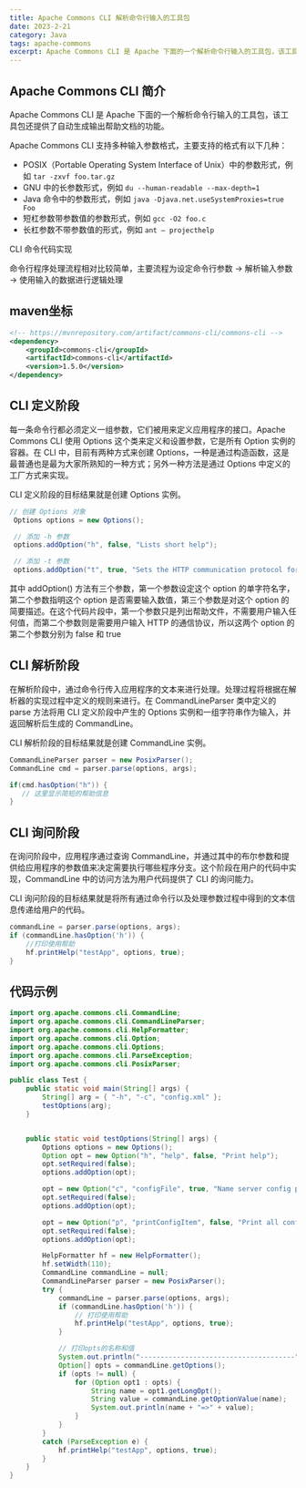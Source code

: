 ```yaml
---
title: Apache Commons CLI 解析命令行输入的工具包
date: 2023-2-21
category: Java
tags: apache-commons
excerpt: Apache Commons CLI 是 Apache 下面的一个解析命令行输入的工具包，该工具包还提供了自动生成输出帮助文档的功能。
---
```


## Apache Commons CLI 简介

Apache Commons CLI 是 Apache 下面的一个解析命令行输入的工具包，该工具包还提供了自动生成输出帮助文档的功能。

Apache Commons CLI 支持多种输入参数格式，主要支持的格式有以下几种：

- POSIX（Portable Operating System Interface of Unix）中的参数形式，例如 `tar -zxvf foo.tar.gz`
- GNU 中的长参数形式，例如 `du --human-readable --max-depth=1`
- Java 命令中的参数形式，例如 `java -Djava.net.useSystemProxies=true Foo`
- 短杠参数带参数值的参数形式，例如 `gcc -O2 foo.c`
- 长杠参数不带参数值的形式，例如 `ant – projecthelp`

CLI 命令代码实现

命令行程序处理流程相对比较简单，主要流程为设定命令行参数 -> 解析输入参数 -> 使用输入的数据进行逻辑处理
## maven坐标

```xml
<!-- https://mvnrepository.com/artifact/commons-cli/commons-cli -->
<dependency>
    <groupId>commons-cli</groupId>
    <artifactId>commons-cli</artifactId>
    <version>1.5.0</version>
</dependency>
```
## CLI 定义阶段

 每一条命令行都必须定义一组参数，它们被用来定义应用程序的接口。Apache Commons CLI 使用 Options 这个类来定义和设置参数，它是所有 Option 实例的容器。在 CLI 中，目前有两种方式来创建 Options，一种是通过构造函数，这是最普通也是最为大家所熟知的一种方式；另外一种方法是通过 Options 中定义的工厂方式来实现。

 CLI 定义阶段的目标结果就是创建 Options 实例。

```java
// 创建 Options 对象
 Options options = new Options();

 // 添加 -h 参数
 options.addOption("h", false, "Lists short help");

 // 添加 -t 参数
 options.addOption("t", true, "Sets the HTTP communication protocol for CIM connection");
```

 其中 addOption() 方法有三个参数，第一个参数设定这个 option 的单字符名字，第二个参数指明这个 option 是否需要输入数值，第三个参数是对这个 option 的简要描述。在这个代码片段中，第一个参数只是列出帮助文件，不需要用户输入任何值，而第二个参数则是需要用户输入 HTTP 的通信协议，所以这两个 option 的第二个参数分别为 false 和 true

## CLI 解析阶段

 在解析阶段中，通过命令行传入应用程序的文本来进行处理。处理过程将根据在解析器的实现过程中定义的规则来进行。在 CommandLineParser 类中定义的 parse 方法将用 CLI 定义阶段中产生的 Options 实例和一组字符串作为输入，并返回解析后生成的 CommandLine。

 CLI 解析阶段的目标结果就是创建 CommandLine 实例。

```java
CommandLineParser parser = new PosixParser();
CommandLine cmd = parser.parse(options, args);

if(cmd.hasOption("h")) {
   // 这里显示简短的帮助信息
}
```

## CLI 询问阶段

 在询问阶段中，应用程序通过查询 CommandLine，并通过其中的布尔参数和提供给应用程序的参数值来决定需要执行哪些程序分支。这个阶段在用户的代码中实现，CommandLine 中的访问方法为用户代码提供了 CLI 的询问能力。

 CLI 询问阶段的目标结果就是将所有通过命令行以及处理参数过程中得到的文本信息传递给用户的代码。

```java
commandLine = parser.parse(options, args);
if (commandLine.hasOption('h')) {
    //打印使用帮助
    hf.printHelp("testApp", options, true);
}
```

## 代码示例

```java
import org.apache.commons.cli.CommandLine;
import org.apache.commons.cli.CommandLineParser;
import org.apache.commons.cli.HelpFormatter;
import org.apache.commons.cli.Option;
import org.apache.commons.cli.Options;
import org.apache.commons.cli.ParseException;
import org.apache.commons.cli.PosixParser;

public class Test {
    public static void main(String[] args) {
        String[] arg = { "-h", "-c", "config.xml" };
        testOptions(arg);
    }


    public static void testOptions(String[] args) {
        Options options = new Options();
        Option opt = new Option("h", "help", false, "Print help");
        opt.setRequired(false);
        options.addOption(opt);

        opt = new Option("c", "configFile", true, "Name server config properties file");
        opt.setRequired(false);
        options.addOption(opt);

        opt = new Option("p", "printConfigItem", false, "Print all config item");
        opt.setRequired(false);
        options.addOption(opt);

        HelpFormatter hf = new HelpFormatter();
        hf.setWidth(110);
        CommandLine commandLine = null;
        CommandLineParser parser = new PosixParser();
        try {
            commandLine = parser.parse(options, args);
            if (commandLine.hasOption('h')) {
                // 打印使用帮助
                hf.printHelp("testApp", options, true);
            }

            // 打印opts的名称和值
            System.out.println("--------------------------------------");
            Option[] opts = commandLine.getOptions();
            if (opts != null) {
                for (Option opt1 : opts) {
                    String name = opt1.getLongOpt();
                    String value = commandLine.getOptionValue(name);
                    System.out.println(name + "=>" + value);
                }
            }
        }
        catch (ParseException e) {
            hf.printHelp("testApp", options, true);
        }
    }
}
```
